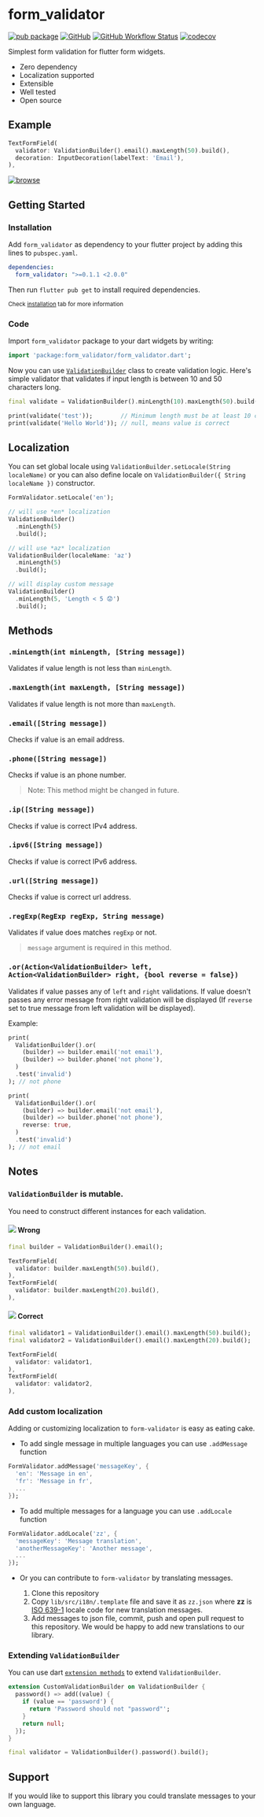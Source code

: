 # form_validator

[![pub package](https://img.shields.io/pub/v/form_validator.svg)](https://pub.dev/packages/form_validator)
[![GitHub](https://img.shields.io/github/license/TheMisir/form-validator)](https://github.com/TheMisir/form-validator/blob/master/LICENSE)
[![GitHub Workflow Status](https://img.shields.io/github/workflow/status/themisir/form-validator/Test)](https://github.com/TheMisir/form-validator/actions)
[![codecov](https://codecov.io/gh/TheMisir/form-validator/branch/master/graph/badge.svg)](https://codecov.io/gh/TheMisir/form-validator)

Simplest form validation for flutter form widgets.

* Zero dependency
* Localization supported
* Extensible
* Well tested
* Open source

## Example

```dart
TextFormField(
  validator: ValidationBuilder().email().maxLength(50).build(),
  decoration: InputDecoration(labelText: 'Email'),
),
```

[![browse](https://img.shields.io/badge/-Browse-black?logo=google-chrome&logoColor=white&style=flat)](https://form-validator-9imvcjlq9.vercel.app/)

## Getting Started

### Installation

Add `form_validator` as dependency to your flutter project by adding this lines to `pubspec.yaml`.

```yaml
dependencies:
  form_validator: ">=0.1.1 <2.0.0"
```

Then run `flutter pub get` to install required dependencies.

<small>Check [installation](https://pub.dev/packages/form_validator#-installing-tab-) tab for more information</small>

### Code

Import `form_validator` package to your dart widgets by writing:

```dart
import 'package:form_validator/form_validator.dart';
```

Now you can use [`ValidationBuilder`](https://pub.dev/documentation/form_validator/latest/form_validator/ValidationBuilder-class.html) class to create validation logic. Here's simple validator that validates if input length is between 10 and 50 characters long.

```dart
final validate = ValidationBuilder().minLength(10).maxLength(50).build();

print(validate('test'));        // Minimum length must be at least 10 characters
print(validate('Hello World')); // null, means value is correct
```
## Localization

You can set global locale using `ValidationBuilder.setLocale(String localeName)`
 or you can also define locale on `ValidationBuilder({ String localeName })` constructor.

```dart
FormValidator.setLocale('en');

// will use *en* localization
ValidationBuilder()
  .minLength(5)
  .build();

// will use *az* localization
ValidationBuilder(localeName: 'az')
  .minLength(5)
  .build();

// will display custom message
ValidationBuilder()
  .minLength(5, 'Length < 5 😟')
  .build();
```
 
## Methods

### `.minLength(int minLength, [String message])`

Validates if value length is not less than `minLength`.

### `.maxLength(int maxLength, [String message])`

Validates if value length is not more than `maxLength`.

### `.email([String message])`

Checks if value is an email address.

### `.phone([String message])`

Checks if value is an phone number. 

> Note: This method might be changed in future.

### `.ip([String message])`

Checks if value is correct IPv4 address.

### `.ipv6([String message])`

Checks if value is correct IPv6 address.

### `.url([String message])`

Checks if value is correct url address.

### `.regExp(RegExp regExp, String message)`

Validates if value does matches `regExp` or not.

> `message` argument is required in this method.

### `.or(Action<ValidationBuilder> left, Action<ValidationBuilder> right, {bool reverse = false})`

Validates if value passes any of `left` and `right` validations. If value doesn't passes any error message from right validation will be displayed (If `reverse` set to true message from left validation will be displayed).

Example:

```dart
print(
  ValidationBuilder().or(
    (builder) => builder.email('not email'),
    (builder) => builder.phone('not phone'),
  )
  .test('invalid')
); // not phone

print(
  ValidationBuilder().or(
    (builder) => builder.email('not email'),
    (builder) => builder.phone('not phone'),
    reverse: true,
  )
  .test('invalid')
); // not email
```

## Notes

### `ValidationBuilder` is mutable.

You need to construct different instances for each validation.

#### <img src="https://via.placeholder.com/15/f03c15/000000?text=+" /> Wrong

```dart
final builder = ValidationBuilder().email();

TextFormField(
  validator: builder.maxLength(50).build(),
),
TextFormField(
  validator: builder.maxLength(20).build(),
),
```

#### <img src="https://via.placeholder.com/15/c5f015/000000?text=+" /> Correct

```dart
final validator1 = ValidationBuilder().email().maxLength(50).build();
final validator2 = ValidationBuilder().email().maxLength(20).build();

TextFormField(
  validator: validator1,
),
TextFormField(
  validator: validator2,
),
```

### Add custom localization

Adding or customizing localization to `form-validator` is easy as eating cake.

- To add single message in multiple languages you can use `.addMessage` function

```dart
FormValidator.addMessage('messageKey', {
  'en': 'Message in en',
  'fr': 'Message in fr',
  ...
});
```

- To add multiple messages for a language you can use `.addLocale` function

```dart
FormValidator.addLocale('zz', {
  'messageKey': 'Message translation',
  'anotherMessageKey': 'Another message',
  ...
});
```

- Or you can contribute to `form-validator` by translating messages.

  1. Clone this repository
  2. Copy `lib/src/i18n/.template` file and save it as `zz.json` where **zz** is [ISO 639-1](https://en.wikipedia.org/wiki/List_of_ISO_639-1_codes) locale code for new translation messages.
  3. Add messages to json file, commit, push and open pull request to this repository. We would be happy to add new translations to our library.

### Extending `ValidationBuilder`

You can use dart [`extension methods`](https://dart.dev/guides/language/extension-methods) to extend `ValidationBuilder`.

```dart
extension CustomValidationBuilder on ValidationBuilder {
  password() => add((value) {
    if (value == 'password') {
      return 'Password should not "password"';
    }
    return null;
  });
}

final validator = ValidationBuilder().password().build();
```

## Support

If you would like to support this library you could translate messages to your own language.

